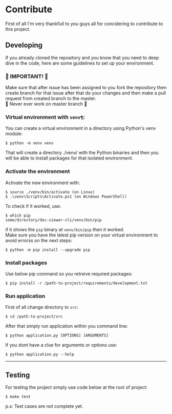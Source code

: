 # Contribute
First of all I'm very thankfull to you guys all for concidering to contribute to this project.


## Developing
If you already cloned the repository and you know that you need to deep dive in the code, here are some guidelines to set up your environment.
<br>
### 🔵 IMPORTANT! 🔵
Make sure that after issue has been assigned to you fork the repository then create branch for that issue after that do your changes and then make a pull request from created branch to the master. \
🔴 Never ever work on master branch 🔴
<br>

### Virtual environment with `venv¶`:
You can create a virtual environment in a directory using Python's venv module:
```
$ python -m venv venv
```
That will create a directory ./venv/ with the Python binaries and then you will be able to install packages for that isolated environment.
<br>

### Activate the environment
Activate the new environment with:
```
$ source ./venv/bin/activate (on Linux)
$ .\venv\Scripts\Activate.ps1 (on Windows PowerShell)
```
To check if it worked, use:
```
$ which pip
some/directory/doc-viewer-cli/venv/bin/pip
```
if it shows the `pip` binary at `venv/bin/pip` then it worked. \
Make sure you have the latest pip version on your virtual environment to avoid errorss on the next steps:
```
$ python -m pip install --upgrade pip
```

### Install packages
Use below pip command so you retreive required packages:
```
$ pip install -r /path-to-project/requirements/development.txt
```

### Run application
First of all change directory to `src`:
```
$ cd /path-to-project/src
```
After that simply run application within you command line:
```
$ python application.py [OPTIONS] [ARGUMENTS]
```
If you dont have a clue for arguments or options use:
```
$ python application.py --help
```
---
## Testing
For testing the project simply use code below at the root of project:
```
$ make test
```
p.s: Test cases are not complete yet.
